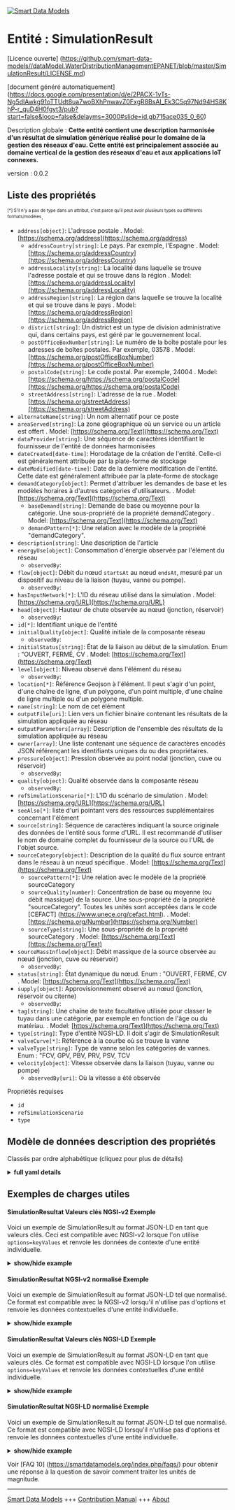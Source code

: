 <!-- 10-Header -->    
[![Smart Data Models](https://smartdatamodels.org/wp-content/uploads/2022/01/SmartDataModels_logo.png "Logo")](https://smartdatamodels.org)    
Entité : SimulationResult    
=========================<!-- /10-Header -->    
<!-- 15-License -->    
[Licence ouverte] (https://github.com/smart-data-models//dataModel.WaterDistributionManagementEPANET/blob/master/SimulationResult/LICENSE.md)    
[document généré automatiquement] (https://docs.google.com/presentation/d/e/2PACX-1vTs-Ng5dIAwkg91oTTUdt8ua7woBXhPnwavZ0FxgR8BsAI_Ek3C5q97Nd94HS8KhP-r_quD4H0fgyt3/pub?start=false&loop=false&delayms=3000#slide=id.gb715ace035_0_60)    
<!-- /15-License -->    
<!-- 20-Description -->    
Description globale : **Cette entité contient une description harmonisée d'un résultat de simulation générique réalisé pour le domaine de la gestion des réseaux d'eau. Cette entité est principalement associée au domaine vertical de la gestion des réseaux d'eau et aux applications IoT connexes.**    
version : 0.0.2    
<!-- /20-Description -->    
<!-- 30-PropertiesList -->    
## Liste des propriétés    
<sup><sub>[*] S'il n'y a pas de type dans un attribut, c'est parce qu'il peut avoir plusieurs types ou différents formats/modèles</sub></sup>.    
- `address[object]`: L'adresse postale  . Model: [https://schema.org/address](https://schema.org/address)	- `addressCountry[string]`: Le pays. Par exemple, l'Espagne  . Model: [https://schema.org/addressCountry](https://schema.org/addressCountry)    
	- `addressLocality[string]`: La localité dans laquelle se trouve l'adresse postale et qui se trouve dans la région  . Model: [https://schema.org/addressLocality](https://schema.org/addressLocality)    
	- `addressRegion[string]`: La région dans laquelle se trouve la localité et qui se trouve dans le pays  . Model: [https://schema.org/addressRegion](https://schema.org/addressRegion)    
	- `district[string]`: Un district est un type de division administrative qui, dans certains pays, est géré par le gouvernement local.      
	- `postOfficeBoxNumber[string]`: Le numéro de la boîte postale pour les adresses de boîtes postales. Par exemple, 03578  . Model: [https://schema.org/postOfficeBoxNumber](https://schema.org/postOfficeBoxNumber)    
	- `postalCode[string]`: Le code postal. Par exemple, 24004  . Model: [https://schema.org/https://schema.org/postalCode](https://schema.org/https://schema.org/postalCode)    
	- `streetAddress[string]`: L'adresse de la rue  . Model: [https://schema.org/streetAddress](https://schema.org/streetAddress)    
- `alternateName[string]`: Un nom alternatif pour ce poste  - `areaServed[string]`: La zone géographique où un service ou un article est offert  . Model: [https://schema.org/Text](https://schema.org/Text)- `dataProvider[string]`: Une séquence de caractères identifiant le fournisseur de l'entité de données harmonisées  - `dateCreated[date-time]`: Horodatage de la création de l'entité. Celle-ci est généralement attribuée par la plate-forme de stockage  - `dateModified[date-time]`: Date de la dernière modification de l'entité. Cette date est généralement attribuée par la plate-forme de stockage  - `demandCategory[object]`: Permet d'attribuer les demandes de base et les modèles horaires à d'autres catégories d'utilisateurs.  . Model: [https://schema.org/Text](https://schema.org/Text)	- `baseDemand[string]`: Demande de base ou moyenne pour la catégorie. Une sous-propriété de la propriété demandCategory  . Model: [https://schema.org/Text](https://schema.org/Text)    
	- `demandPattern[*]`: Une relation avec le modèle de la propriété "demandCategory".      
- `description[string]`: Une description de l'article  - `energyUse[object]`: Consommation d'énergie observée par l'élément du réseau  	- `observedBy`:       
- `flow[object]`: Débit du nœud `startsAt` au nœud `endsAt`, mesuré par un dispositif au niveau de la liaison (tuyau, vanne ou pompe).  	- `observedBy`:       
- `hasInputNetwork[*]`: L'ID du réseau utilisé dans la simulation  . Model: [https://schema.org/URL](https://schema.org/URL)- `head[object]`: Hauteur de chute observée au nœud (jonction, réservoir)  	- `observedBy`:       
- `id[*]`: Identifiant unique de l'entité  - `initialQuality[object]`: Qualité initiale de la composante réseau  	- `observedBy`:       
- `initialStatus[string]`: État de la liaison au début de la simulation. Enum : "OUVERT, FERMÉ, CV  . Model: [https://schema.org/Text](https://schema.org/Text)- `level[object]`: Niveau observé dans l'élément du réseau  	- `observedBy`:       
- `location[*]`: Référence Geojson à l'élément. Il peut s'agir d'un point, d'une chaîne de ligne, d'un polygone, d'un point multiple, d'une chaîne de ligne multiple ou d'un polygone multiple.  - `name[string]`: Le nom de cet élément  - `outputFile[uri]`: Lien vers un fichier binaire contenant les résultats de la simulation appliquée au réseau  - `outputParameters[array]`: Description de l'ensemble des résultats de la simulation appliquée au réseau  - `owner[array]`: Une liste contenant une séquence de caractères encodés JSON référençant les identifiants uniques du ou des propriétaires.  - `pressure[object]`: Pression observée au point nodal (jonction, cuve ou réservoir)  	- `observedBy`:       
- `quality[object]`: Qualité observée dans la composante réseau  	- `observedBy`:       
- `refSimulationScenario[*]`: L'ID du scénario de simulation  . Model: [https://schema.org/URL](https://schema.org/URL)- `seeAlso[*]`: liste d'uri pointant vers des ressources supplémentaires concernant l'élément  - `source[string]`: Séquence de caractères indiquant la source originale des données de l'entité sous forme d'URL. Il est recommandé d'utiliser le nom de domaine complet du fournisseur de la source ou l'URL de l'objet source.  - `sourceCategory[object]`: Description de la qualité du flux source entrant dans le réseau à un nœud spécifique  . Model: [https://schema.org/Text](https://schema.org/Text)	- `sourcePattern[*]`: Une relation avec le modèle de la propriété sourceCategory      
	- `sourceQuality[number]`: Concentration de base ou moyenne (ou débit massique) de la source. Une sous-propriété de la propriété "sourceCategory". Toutes les unités sont acceptées dans le code [CEFACT] (https://www.unece.org/cefact.html).  . Model: [https://schema.org/Number](https://schema.org/Number)    
	- `sourceType[string]`: Une sous-propriété de la propriété sourceCategory  . Model: [https://schema.org/Text](https://schema.org/Text)    
- `sourceMassInflow[object]`: Débit massique de la source observée au nœud (jonction, cuve ou réservoir)  	- `observedBy`:       
- `status[string]`: État dynamique du nœud. Enum : "OUVERT, FERMÉ, CV  . Model: [https://schema.org/Text](https://schema.org/Text)- `supply[object]`: Approvisionnement observé au nœud (jonction, réservoir ou citerne)  	- `observedBy`:       
- `tag[string]`: Une chaîne de texte facultative utilisée pour classer le tuyau dans une catégorie, par exemple en fonction de l'âge ou du matériau.  . Model: [https://schema.org/Text](https://schema.org/Text)- `type[string]`: Type d'entité NGSI-LD. Il doit s'agir de SimulationResult  - `valveCurve[*]`: Référence à la courbe où se trouve la vanne  - `valveType[string]`: Type de vanne selon les catégories de vannes. Enum : "FCV, GPV, PBV, PRV, PSV, TCV  - `velocity[object]`: Vitesse observée dans la liaison (tuyau, vanne ou pompe)  	- `observedBy[uri]`: Où la vitesse a été observée      
<!-- /30-PropertiesList -->    
<!-- 35-RequiredProperties -->    
Propriétés requises    
- `id`  - `refSimulationScenario`  - `type`  <!-- /35-RequiredProperties -->    
<!-- 40-RequiredProperties -->    
<!-- /40-RequiredProperties -->    
<!-- 50-DataModelHeader -->    
## Modèle de données description des propriétés    
Classés par ordre alphabétique (cliquez pour plus de détails)    
<!-- /50-DataModelHeader -->    
<!-- 60-ModelYaml -->    
<details><summary><strong>full yaml details</strong></summary>      
```yaml    
SimulationResult:      
  description: This entity contains a harmonised description of a generic simulation result made for the Water Network Management domain. This entity is primarily associated with the water network management vertical and related IoT applications.      
  properties:      
    address:      
      description: The mailing address      
      properties:      
        addressCountry:      
          description: 'The country. For example, Spain'      
          type: string      
          x-ngsi:      
            model: https://schema.org/addressCountry      
            type: Property      
        addressLocality:      
          description: 'The locality in which the street address is, and which is in the region'      
          type: string      
          x-ngsi:      
            model: https://schema.org/addressLocality      
            type: Property      
        addressRegion:      
          description: 'The region in which the locality is, and which is in the country'      
          type: string      
          x-ngsi:      
            model: https://schema.org/addressRegion      
            type: Property      
        district:      
          description: 'A district is a type of administrative division that, in some countries, is managed by the local government'      
          type: string      
          x-ngsi:      
            type: Property      
        postOfficeBoxNumber:      
          description: 'The post office box number for PO box addresses. For example, 03578'      
          type: string      
          x-ngsi:      
            model: https://schema.org/postOfficeBoxNumber      
            type: Property      
        postalCode:      
          description: 'The postal code. For example, 24004'      
          type: string      
          x-ngsi:      
            model: https://schema.org/https://schema.org/postalCode      
            type: Property      
        streetAddress:      
          description: The street address      
          type: string      
          x-ngsi:      
            model: https://schema.org/streetAddress      
            type: Property      
        streetNr:      
          description: Number identifying a specific property on a public street      
          type: string      
          x-ngsi:      
            type: Property      
      type: object      
      x-ngsi:      
        model: https://schema.org/address      
        type: Property      
    alternateName:      
      description: An alternative name for this item      
      type: string      
      x-ngsi:      
        type: Property      
    areaServed:      
      description: The geographic area where a service or offered item is provided      
      type: string      
      x-ngsi:      
        model: https://schema.org/Text      
        type: Property      
    dataProvider:      
      description: A sequence of characters identifying the provider of the harmonised data entity      
      type: string      
      x-ngsi:      
        type: Property      
    dateCreated:      
      description: Entity creation timestamp. This will usually be allocated by the storage platform      
      format: date-time      
      type: string      
      x-ngsi:      
        type: Property      
    dateModified:      
      description: Timestamp of the last modification of the entity. This will usually be allocated by the storage platform      
      format: date-time      
      type: string      
      x-ngsi:      
        type: Property      
    demandCategory:      
      description: Allows base demands and time patterns to be assigned to other categories of users      
      properties:      
        baseDemand:      
          description: Baseline or average demand for the category. A sub-property of the Property demandCategory      
          type: string      
          x-ngsi:      
            model: https://schema.org/Text      
            type: Property      
        demandPattern:      
          anyOf:      
            - description: Identifier format of any NGSI entity      
              maxLength: 256      
              minLength: 1      
              pattern: ^[\w\-\.\{\}\$\+\*\[\]`|~^@!,:\\]+$      
              type: string      
              x-ngsi:      
                type: Property      
            - description: Identifier format of any NGSI entity      
              format: uri      
              type: string      
              x-ngsi:      
                type: Property      
          description: A relationship to the pattern of the 'demandCategory' property      
          x-ngsi:      
            type: Relationship      
        value:      
          description: Value of the demand category      
          type: number      
          x-ngsi:      
            type: Property      
      type: object      
      x-ngsi:      
        model: https://schema.org/Text      
        type: Property      
    description:      
      description: A description of this item      
      type: string      
      x-ngsi:      
        type: Property      
    energyUse:      
      description: Observed energy use by the element of the network      
      properties:      
        observedBy:      
          anyOf:      
            - description: Identifier format of any NGSI entity      
              maxLength: 256      
              minLength: 1      
              pattern: ^[\w\-\.\{\}\$\+\*\[\]`|~^@!,:\\]+$      
              type: string      
              x-ngsi:      
                type: Property      
            - description: Identifier format of any NGSI entity      
              format: uri      
              type: string      
              x-ngsi:      
                type: Property      
        value:      
          description: Numerical value of the use of Energy      
          type: number      
          x-ngsi:      
            type: Property      
      type: object      
      x-ngsi:      
        type: Property      
    flow:      
      description: 'Rate of flow from `startsAt` node to `endsAt` node, measured by a device at the link (pipe, valve or pump)'      
      properties:      
        observedBy:      
          anyOf:      
            - description: Identifier format of any NGSI entity      
              maxLength: 256      
              minLength: 1      
              pattern: ^[\w\-\.\{\}\$\+\*\[\]`|~^@!,:\\]+$      
              type: string      
              x-ngsi:      
                type: Property      
            - description: Identifier format of any NGSI entity      
              format: uri      
              type: string      
              x-ngsi:      
                type: Property      
        value:      
          description: Value of the flow      
          type: number      
          x-ngsi:      
            type: Property      
      type: object      
      x-ngsi:      
        type: Property      
    hasInputNetwork:      
      anyOf:      
        - maxLength: 256      
          minLength: 1      
          pattern: ^[\w\-\.\{\}\$\+\*\[\]`|~^@!,:\\]+$      
          type: string      
        - format: uri      
          type: string      
      description: The ID of the network used in the simulation      
      x-ngsi:      
        model: https://schema.org/URL      
        type: Relationship      
    head:      
      description: 'Observed head at the node (junction, tank or reservoir)'      
      properties:      
        observedBy:      
          anyOf:      
            - description: Identifier format of any NGSI entity      
              maxLength: 256      
              minLength: 1      
              pattern: ^[\w\-\.\{\}\$\+\*\[\]`|~^@!,:\\]+$      
              type: string      
              x-ngsi:      
                type: Property      
            - description: Identifier format of any NGSI entity      
              format: uri      
              type: string      
              x-ngsi:      
                type: Property      
        value:      
          description: Value of the head      
          type: number      
          x-ngsi:      
            type: Property      
      type: object      
      x-ngsi:      
        type: Property      
    id:      
      anyOf:      
        - description: Identifier format of any NGSI entity      
          maxLength: 256      
          minLength: 1      
          pattern: ^[\w\-\.\{\}\$\+\*\[\]`|~^@!,:\\]+$      
          type: string      
          x-ngsi:      
            type: Property      
        - description: Identifier format of any NGSI entity      
          format: uri      
          type: string      
          x-ngsi:      
            type: Property      
      description: Unique identifier of the entity      
      x-ngsi:      
        type: Property      
    initialQuality:      
      description: Initial quality in the network component      
      properties:      
        observedBy:      
          anyOf:      
            - description: Identifier format of any NGSI entity      
              maxLength: 256      
              minLength: 1      
              pattern: ^[\w\-\.\{\}\$\+\*\[\]`|~^@!,:\\]+$      
              type: string      
              x-ngsi:      
                type: Property      
            - description: Identifier format of any NGSI entity      
              format: uri      
              type: string      
              x-ngsi:      
                type: Property      
        value:      
          description: Numerical value of the initial quality      
          type: number      
          x-ngsi:      
            type: Property      
      type: object      
      x-ngsi:      
        type: Property      
    initialStatus:      
      description: 'The link status at the start of the simulation. Enum:''OPEN, CLOSED, CV'''      
      enum:      
        - OPEN      
        - CLOSED      
        - CV      
      type: string      
      x-ngsi:      
        model: https://schema.org/Text      
        type: Property      
    level:      
      description: Observed level in the element of the network      
      properties:      
        observedBy:      
          anyOf:      
            - description: Identifier format of any NGSI entity      
              maxLength: 256      
              minLength: 1      
              pattern: ^[\w\-\.\{\}\$\+\*\[\]`|~^@!,:\\]+$      
              type: string      
              x-ngsi:      
                type: Property      
            - description: Identifier format of any NGSI entity      
              format: uri      
              type: string      
              x-ngsi:      
                type: Property      
        value:      
          description: Numerical value of the level      
          type: number      
          x-ngsi:      
            type: Property      
      type: object      
      x-ngsi:      
        type: Property      
    location:      
      description: 'Geojson reference to the item. It can be Point, LineString, Polygon, MultiPoint, MultiLineString or MultiPolygon'      
      oneOf:      
        - description: Geojson reference to the item. Point      
          properties:      
            bbox:      
              items:      
                type: number      
              minItems: 4      
              type: array      
            coordinates:      
              items:      
                type: number      
              minItems: 2      
              type: array      
            type:      
              enum:      
                - Point      
              type: string      
          required:      
            - type      
            - coordinates      
          title: GeoJSON Point      
          type: object      
          x-ngsi:      
            type: GeoProperty      
        - description: Geojson reference to the item. LineString      
          properties:      
            bbox:      
              items:      
                type: number      
              minItems: 4      
              type: array      
            coordinates:      
              items:      
                items:      
                  type: number      
                minItems: 2      
                type: array      
              minItems: 2      
              type: array      
            type:      
              enum:      
                - LineString      
              type: string      
          required:      
            - type      
            - coordinates      
          title: GeoJSON LineString      
          type: object      
          x-ngsi:      
            type: GeoProperty      
        - description: Geojson reference to the item. Polygon      
          properties:      
            bbox:      
              items:      
                type: number      
              minItems: 4      
              type: array      
            coordinates:      
              items:      
                items:      
                  items:      
                    type: number      
                  minItems: 2      
                  type: array      
                minItems: 4      
                type: array      
              type: array      
            type:      
              enum:      
                - Polygon      
              type: string      
          required:      
            - type      
            - coordinates      
          title: GeoJSON Polygon      
          type: object      
          x-ngsi:      
            type: GeoProperty      
        - description: Geojson reference to the item. MultiPoint      
          properties:      
            bbox:      
              items:      
                type: number      
              minItems: 4      
              type: array      
            coordinates:      
              items:      
                items:      
                  type: number      
                minItems: 2      
                type: array      
              type: array      
            type:      
              enum:      
                - MultiPoint      
              type: string      
          required:      
            - type      
            - coordinates      
          title: GeoJSON MultiPoint      
          type: object      
          x-ngsi:      
            type: GeoProperty      
        - description: Geojson reference to the item. MultiLineString      
          properties:      
            bbox:      
              items:      
                type: number      
              minItems: 4      
              type: array      
            coordinates:      
              items:      
                items:      
                  items:      
                    type: number      
                  minItems: 2      
                  type: array      
                minItems: 2      
                type: array      
              type: array      
            type:      
              enum:      
                - MultiLineString      
              type: string      
          required:      
            - type      
            - coordinates      
          title: GeoJSON MultiLineString      
          type: object      
          x-ngsi:      
            type: GeoProperty      
        - description: Geojson reference to the item. MultiLineString      
          properties:      
            bbox:      
              items:      
                type: number      
              minItems: 4      
              type: array      
            coordinates:      
              items:      
                items:      
                  items:      
                    items:      
                      type: number      
                    minItems: 2      
                    type: array      
                  minItems: 4      
                  type: array      
                type: array      
              type: array      
            type:      
              enum:      
                - MultiPolygon      
              type: string      
          required:      
            - type      
            - coordinates      
          title: GeoJSON MultiPolygon      
          type: object      
          x-ngsi:      
            type: GeoProperty      
      x-ngsi:      
        type: GeoProperty      
    name:      
      description: The name of this item      
      type: string      
      x-ngsi:      
        type: Property      
    outputFile:      
      description: Link to binary file containing results of applied simulation to the network      
      format: uri      
      type: string      
      x-ngsi:      
        type: Property      
    outputParameters:      
      description: Description of the set of results of applied simulation to the network      
      items:      
        properties:      
          parameter:      
            enum:      
              - demand      
              - energyUse      
              - flow      
              - head      
              - initialQuality      
              - level      
              - pressure      
              - quality      
              - sourceMassInflow      
              - supply      
              - velocity      
              - waterLevel      
            type: string      
          targetURI:      
            anyOf:      
              - maxLength: 256      
                minLength: 1      
                pattern: ^[\w\-\.\{\}\$\+\*\[\]`|~^@!,:\\]+$      
                type: string      
              - format: uri      
                type: string      
          value:      
            anyOf:      
              - type: string      
              - type: number      
              - type: boolean      
        type: object      
      type: array      
      x-ngsi:      
        type: Property      
    owner:      
      description: A List containing a JSON encoded sequence of characters referencing the unique Ids of the owner(s)      
      items:      
        anyOf:      
          - description: Identifier format of any NGSI entity      
            maxLength: 256      
            minLength: 1      
            pattern: ^[\w\-\.\{\}\$\+\*\[\]`|~^@!,:\\]+$      
            type: string      
            x-ngsi:      
              type: Property      
          - description: Identifier format of any NGSI entity      
            format: uri      
            type: string      
            x-ngsi:      
              type: Property      
        description: Unique identifier of the entity      
        x-ngsi:      
          type: Property      
      type: array      
      x-ngsi:      
        type: Property      
    pressure:      
      description: 'Observed pressure at the node (junction, tank or reservoir)'      
      properties:      
        observedBy:      
          anyOf:      
            - description: Identifier format of any NGSI entity      
              maxLength: 256      
              minLength: 1      
              pattern: ^[\w\-\.\{\}\$\+\*\[\]`|~^@!,:\\]+$      
              type: string      
              x-ngsi:      
                type: Property      
            - description: Identifier format of any NGSI entity      
              format: uri      
              type: string      
              x-ngsi:      
                type: Property      
        value:      
          description: Numerical value of the pressure      
          type: number      
          x-ngsi:      
            type: Property      
      type: object      
      x-ngsi:      
        type: Property      
    quality:      
      description: Observed quality in the network component      
      properties:      
        observedBy:      
          anyOf:      
            - description: Identifier format of any NGSI entity      
              maxLength: 256      
              minLength: 1      
              pattern: ^[\w\-\.\{\}\$\+\*\[\]`|~^@!,:\\]+$      
              type: string      
              x-ngsi:      
                type: Property      
            - description: Identifier format of any NGSI entity      
              format: uri      
              type: string      
              x-ngsi:      
                type: Property      
        value:      
          description: Numerical value of the quality      
          type: number      
          x-ngsi:      
            type: Property      
      type: object      
      x-ngsi:      
        type: Property      
    refSimulationScenario:      
      anyOf:      
        - maxLength: 256      
          minLength: 1      
          pattern: ^[\w\-\.\{\}\$\+\*\[\]`|~^@!,:\\]+$      
          type: string      
        - format: uri      
          type: string      
      description: The ID of the simulation scenario      
      x-ngsi:      
        model: https://schema.org/URL      
        type: Relationship      
    seeAlso:      
      description: list of uri pointing to additional resources about the item      
      oneOf:      
        - items:      
            format: uri      
            type: string      
          minItems: 1      
          type: array      
        - format: uri      
          type: string      
      x-ngsi:      
        type: Property      
    source:      
      description: 'A sequence of characters giving the original source of the entity data as a URL. Recommended to be the fully qualified domain name of the source provider, or the URL to the source object'      
      type: string      
      x-ngsi:      
        type: Property      
    sourceCategory:      
      description: Description of the quality of source flow entering the network at a specific node      
      properties:      
        sourcePattern:      
          anyOf:      
            - description: Identifier format of any NGSI entity      
              maxLength: 256      
              minLength: 1      
              pattern: ^[\w\-\.\{\}\$\+\*\[\]`|~^@!,:\\]+$      
              type: string      
              x-ngsi:      
                type: Property      
            - description: Identifier format of any NGSI entity      
              format: uri      
              type: string      
              x-ngsi:      
                type: Property      
          description: A relationship to the pattern pf the sourceCategory property      
          x-ngsi:      
            type: Relationship      
        sourceQuality:      
          description: 'Baseline or average concentration (or mass flow rate) of source. A sub-property of the Property ''sourceCategory''. All units are accepted in [CEFACT](https://www.unece.org/cefact.html) code'      
          type: number      
          x-ngsi:      
            model: https://schema.org/Number      
            type: Property      
            units: ' mg/L'      
        sourceType:      
          description: A sub-property of the Property sourceCategory      
          enum:      
            - CONCEN      
            - MASS      
            - FLOWPACED      
            - SETPOINT      
          type: string      
          x-ngsi:      
            model: https://schema.org/Text      
            type: Property      
        value:      
          description: Value of the source category      
          type: string      
          x-ngsi:      
            type: Property      
      type: object      
      x-ngsi:      
        model: https://schema.org/Text      
        type: Property      
    sourceMassInflow:      
      description: 'Observed source mass inflow at the node (junction, tank or reservoir)'      
      properties:      
        observedBy:      
          anyOf:      
            - description: Identifier format of any NGSI entity      
              maxLength: 256      
              minLength: 1      
              pattern: ^[\w\-\.\{\}\$\+\*\[\]`|~^@!,:\\]+$      
              type: string      
              x-ngsi:      
                type: Property      
            - description: Identifier format of any NGSI entity      
              format: uri      
              type: string      
              x-ngsi:      
                type: Property      
        value:      
          description: Numerical value of the source mass at the inflow      
          type: number      
          x-ngsi:      
            type: Property      
      type: object      
      x-ngsi:      
        type: Property      
    status:      
      description: 'The dynamic state of the node. Enum:''OPEN, CLOSED, CV'''      
      enum:      
        - OPEN      
        - CLOSED      
        - CV      
      type: string      
      x-ngsi:      
        model: https://schema.org/Text      
        type: Property      
    supply:      
      description: 'Observed supply at the node (junction, tank or reservoir)'      
      properties:      
        observedBy:      
          anyOf:      
            - description: Identifier format of any NGSI entity      
              maxLength: 256      
              minLength: 1      
              pattern: ^[\w\-\.\{\}\$\+\*\[\]`|~^@!,:\\]+$      
              type: string      
              x-ngsi:      
                type: Property      
            - description: Identifier format of any NGSI entity      
              format: uri      
              type: string      
              x-ngsi:      
                type: Property      
        value:      
          description: Numerical value of the supply      
          type: number      
          x-ngsi:      
            type: Property      
      type: object      
      x-ngsi:      
        type: Property      
    tag:      
      description: 'An optional text string used to assign the pipe to a category, perhaps one based on age or material'      
      type: string      
      x-ngsi:      
        model: https://schema.org/Text      
        type: Property      
    type:      
      description: NGSI-LD Entity Type. It has to be SimulationResult      
      enum:      
        - SimulationResult      
      type: string      
      x-ngsi:      
        type: Property      
    valveCurve:      
      anyOf:      
        - description: Identifier format of any NGSI entity      
          maxLength: 256      
          minLength: 1      
          pattern: ^[\w\-\.\{\}\$\+\*\[\]`|~^@!,:\\]+$      
          type: string      
          x-ngsi:      
            type: Property      
        - description: Identifier format of any NGSI entity      
          format: uri      
          type: string      
          x-ngsi:      
            type: Property      
      description: Reference to the Curve where the valve is located      
      x-ngsi:      
        type: Relationship      
    valveType:      
      description: 'Type of valve according to valve categories. Enum:''FCV, GPV, PBV, PRV, PSV, TCV'''      
      enum:      
        - FCV      
        - GPV      
        - PBV      
        - PRV      
        - PSV      
        - TCV      
      type: string      
      x-ngsi:      
        type: Property      
    velocity:      
      description: 'Observed velocity in the link (pipe, valve or pump)'      
      properties:      
        observedBy:      
          description: Where the velocity has been observed      
          format: uri      
          type: string      
          x-ngsi:      
            type: Property      
        value:      
          description: Value of the velocity      
          type: number      
          x-ngsi:      
            type: Property      
      type: object      
      x-ngsi:      
        type: Property      
  required:      
    - id      
    - type      
    - refSimulationScenario      
  type: object      
  x-derived-from: ""      
  x-disclaimer: 'Redistribution and use in source and binary forms, with or without modification, are permitted  provided that the license conditions are met. Copyleft (c) 2022 Contributors to Smart Data Models Program'      
  x-license-url: https://github.com/smart-data-models/dataModel.WaterDistributionManagementEPANET/blob/master/SimulationResult/LICENSE.md      
  x-model-schema: https://smart-data-models.github.io/dataModel.WaterDistributionManagementEPANET/Result/schema.json      
  x-model-tags: FIWARE4WATER      
  x-version: 0.0.2      
```    
</details>      
<!-- /60-ModelYaml -->    
<!-- 70-MiddleNotes -->    
<!-- /70-MiddleNotes -->    
<!-- 80-Examples -->    
## Exemples de charges utiles    
#### SimulationResultat Valeurs clés NGSI-v2 Exemple    
Voici un exemple de SimulationResult au format JSON-LD en tant que valeurs clés. Ceci est compatible avec NGSI-v2 lorsque l'on utilise `options=keyValues` et renvoie les données de contexte d'une entité individuelle.    
<details><summary><strong>show/hide example</strong></summary>      
```json  
{  
  "id": "urn:ngsi-ld:SimulationResult:01",  
  "type": "SimulationResult",  
  "description": "Free Text",  
  "hasInputNetwork": "urn:ngsi-ld:WaterNetwork:01",  
  "refSimulationScenario": "urn:ngsi-ld:Simulation:01",  
  "outputParameters": [  
    {  
      "parameter": "waterLevel",  
      "value": 50,  
      "targetURI": "urn:ngsi-ld:Valve:V1"  
    },  
    {  
      "parameter": "initialQuality",  
      "value": 2,  
      "targetURI": "urn:ngsi-ld:Tank:T1"  
    }  
  ]  
}  
```  
</details>    
#### SimulationResultat NGSI-v2 normalisé Exemple    
Voici un exemple de SimulationResult au format JSON-LD tel que normalisé. Ce format est compatible avec la NGSI-v2 lorsqu'il n'utilise pas d'options et renvoie les données contextuelles d'une entité individuelle.    
<details><summary><strong>show/hide example</strong></summary>      
```json  
{  
  "id": "urn:ngsi-ld:SimulationResult:01",  
  "type": "SimulationResult",  
  "description": {  
    "type": "Text",  
    "value": "Free Text"  
  },  
  "hasInputNetwork": {  
    "type": "Text",  
    "value": "urn:ngsi-ld:WaterNetwork:01"  
  },  
  "refSimulationScenario": {  
    "type": "Text",  
    "value": "urn:ngsi-ld:Simulation:01"  
  },  
  "outputParameters": {  
    "type": "StructuredValue",  
    "value": [  
      {  
        "parameter": "waterLevel",  
        "value": 50,  
        "targetURI": "urn:ngsi-ld:Valve:V1"  
      },  
      {  
        "parameter": "initialQuality",  
        "value": 2,  
        "targetURI": "urn:ngsi-ld:Tank:T1"  
      }  
    ]  
  }  
}  
```  
</details>    
#### SimulationResultat Valeurs clés NGSI-LD Exemple    
Voici un exemple de SimulationResult au format JSON-LD en tant que valeurs clés. Ce format est compatible avec NGSI-LD lorsque l'on utilise `options=keyValues` et renvoie les données contextuelles d'une entité individuelle.    
<details><summary><strong>show/hide example</strong></summary>      
```json  
{  
  "id": "urn:ngsi-ld:SimulationResult:01",  
  "type": "SimulationResult",  
  "description": "Free Text",  
  "hasInputNetwork": "urn:ngsi-ld:WaterNetwork:01",  
  "outputFile": "c://epanetsimulations/simulationResult.bin",  
  "outputParameters": [  
    {  
      "parameter": "waterLevel",  
      "value": 50,  
      "targetURI": "urn:ngsi-ld:Valve:V1"  
    },  
    {  
      "parameter": "initialQuality",  
      "value": 2,  
      "targetURI": "urn:ngsi-ld:Tank:T1"  
    }  
  ],  
  "refSimulationScenario": "urn:ngsi-ld:Simulation:01",  
  "@context": [  
    "https://raw.githubusercontent.com/smart-data-models/dataModel.WaterDistributionManagementEPANET/master/context.jsonld"  
  ]  
}  
```  
</details>    
#### SimulationResultat NGSI-LD normalisé Exemple    
Voici un exemple de SimulationResult au format JSON-LD tel que normalisé. Ce format est compatible avec NGSI-LD lorsqu'il n'utilise pas d'options et renvoie les données contextuelles d'une entité individuelle.    
<details><summary><strong>show/hide example</strong></summary>      
```json  
{  
    "id": "urn:ngsi-ld:SimulationResult:01",  
    "type": "SimulationResult",  
    "description": {  
        "type": "Property",  
        "value": "Free Text"  
    },  
    "hasInputNetwork": {  
        "type": "Relationship",  
        "object": "urn:ngsi-ld:WaterNetwork:01"  
    },  
    "outputFile": [  
        {  
            "type": "Relationship",  
            "object": "c://epanetsimulations/simulationResult.bin"  
        }  
    ],  
    "refSimulationScenario": {  
        "type": "Relationship",  
        "object": "urn:ngsi-ld:Simulation:01"  
    },  
    "@context": [  
        "https://raw.githubusercontent.com/smart-data-models/dataModel.WaterDistributionManagementEPANET/master/context.jsonld"  
    ]  
}  
```  
</details><!-- /80-Examples -->    
<!-- 90-FooterNotes -->    
<!-- /90-FooterNotes -->    
<!-- 95-Units -->    
Voir [FAQ 10] (https://smartdatamodels.org/index.php/faqs/) pour obtenir une réponse à la question de savoir comment traiter les unités de magnitude.    
<!-- /95-Units -->    
<!-- 97-LastFooter -->    
---    
[Smart Data Models](https://smartdatamodels.org) +++ [Contribution Manual](https://bit.ly/contribution_manual) +++ [About](https://bit.ly/Introduction_SDM)<!-- /97-LastFooter -->    
